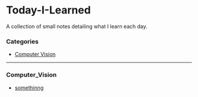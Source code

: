 # Today-I-Learned
A  collection of small notes detailing what I learn each day.

### Categories

* [Computer Vision](#Computer_Vision)

---

### Computer_Vision

- [somethinng]()
